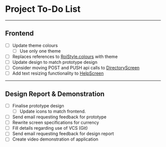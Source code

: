 # Project To-Do List

---

## Frontend

- [ ] Update theme colours
  - [ ] Use only one theme
- [ ] Replaces references to [RoiStyle.colours](styles/RoiStyle.js) with theme
- [ ] Update design to match prototype design
- [ ] Consider moving POST and PUSH api calls to [DirectoryScreen](screens/DirectoryScreen.js)
- [ ] Add text resizing functionality to [HelpScreen](screens/HelpScreen.js)

---

## Design Report & Demonstration

- [ ] Finalise prototype design
  - [ ] Update icons to match frontend.
- [ ] Send email requesting feedback for prototype
- [ ] Rewrite screen specifications for currency
- [ ] Fill details regarding use of VCS (Git)
- [ ] Send email requesting feedback for design report
- [ ] Create video demonstration of application
